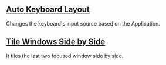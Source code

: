 ## [Auto Keyboard Layout](./AutoKeyboardLayout.spoon/README.md)

Changes the keyboard's input source based on the Application.

## [Tile Windows Side by Side](./TileWindowsSideBySide.spoon/README.md)

It tiles the last two focused window side by side.
